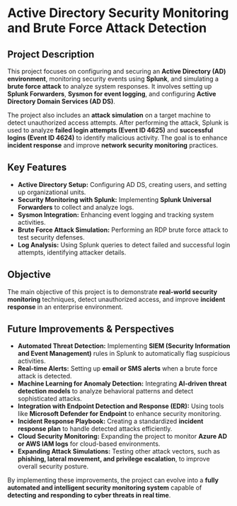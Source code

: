 # **Active Directory Security Monitoring and Brute Force Attack Detection**

## **Project Description**
This project focuses on configuring and securing an **Active Directory (AD) environment**, monitoring security events using **Splunk**, and simulating a **brute force attack** to analyze system responses. It involves setting up **Splunk Forwarders**, **Sysmon for event logging**, and configuring **Active Directory Domain Services (AD DS)**.

The project also includes an **attack simulation** on a target machine to detect unauthorized access attempts. After performing the attack, Splunk is used to analyze **failed login attempts (Event ID 4625)** and **successful logins (Event ID 4624)** to identify malicious activity. The goal is to enhance **incident response** and improve **network security monitoring** practices.

## **Key Features**
- **Active Directory Setup:** Configuring AD DS, creating users, and setting up organizational units.  
- **Security Monitoring with Splunk:** Implementing **Splunk Universal Forwarders** to collect and analyze logs.  
- **Sysmon Integration:** Enhancing event logging and tracking system activities.  
- **Brute Force Attack Simulation:** Performing an RDP brute force attack to test security defenses.  
- **Log Analysis:** Using Splunk queries to detect failed and successful login attempts, identifying attacker details.  

## **Objective**
The main objective of this project is to demonstrate **real-world security monitoring** techniques, detect unauthorized access, and improve **incident response** in an enterprise environment.

## **Future Improvements & Perspectives**
- **Automated Threat Detection:** Implementing **SIEM (Security Information and Event Management)** rules in Splunk to automatically flag suspicious activities.  
- **Real-time Alerts:** Setting up **email or SMS alerts** when a brute force attack is detected.  
- **Machine Learning for Anomaly Detection:** Integrating **AI-driven threat detection models** to analyze behavioral patterns and detect sophisticated attacks.  
- **Integration with Endpoint Detection and Response (EDR):** Using tools like **Microsoft Defender for Endpoint** to enhance security monitoring.  
- **Incident Response Playbook:** Creating a standardized **incident response plan** to handle detected attacks efficiently.  
- **Cloud Security Monitoring:** Expanding the project to monitor **Azure AD or AWS IAM logs** for cloud-based environments.  
- **Expanding Attack Simulations:** Testing other attack vectors, such as **phishing, lateral movement, and privilege escalation**, to improve overall security posture.  

By implementing these improvements, the project can evolve into a **fully automated and intelligent security monitoring system** capable of **detecting and responding to cyber threats in real time**.
